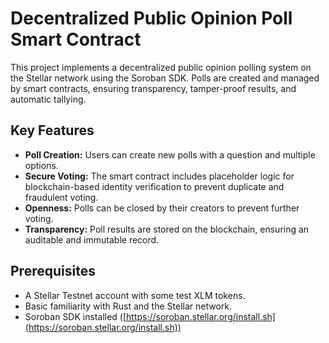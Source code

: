 # Decentralized Public Opinion Poll Smart Contract

This project implements a decentralized public opinion polling system on the Stellar network using the Soroban SDK. Polls are created and managed by smart contracts, ensuring transparency, tamper-proof results, and automatic tallying.

## Key Features

* **Poll Creation:** Users can create new polls with a question and multiple options.
* **Secure Voting:**  The smart contract includes placeholder logic for blockchain-based identity verification to prevent duplicate and fraudulent voting.
* **Openness:** Polls can be closed by their creators to prevent further voting.
* **Transparency:**  Poll results are stored on the blockchain, ensuring an auditable and immutable record.

## Prerequisites

* A Stellar Testnet account with some test XLM tokens.
* Basic familiarity with Rust and the Stellar network.
* Soroban SDK installed ([https://soroban.stellar.org/install.sh](https://soroban.stellar.org/install.sh))



